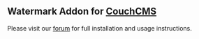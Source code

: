 ## Watermark Addon for [CouchCMS](http://www.couchcms.com/)
Please visit our [forum](http://www.couchcms.com/forum/viewtopic.php?f=8&t=8012) for full installation and usage instructions.
